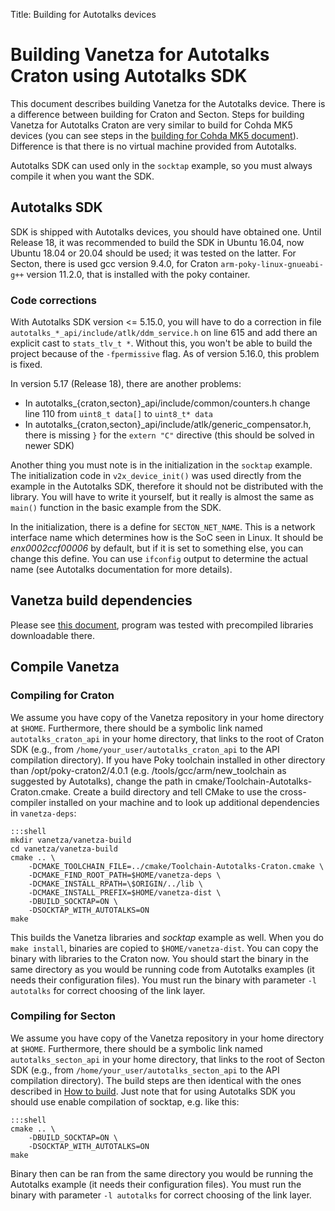 Title: Building for Autotalks devices

# Building Vanetza for Autotalks Craton using Autotalks SDK

This document describes building Vanetza for the Autotalks device. There is a difference between building for Craton and Secton.
Steps for building Vanetza for Autotalks Craton are very similar to build for Cohda MK5 devices (you can see steps in the [building for Cohda MK5 document](vanetza-build-dependencies.md)). Difference is that there is no virtual machine provided from Autotalks.

Autotalks SDK can used only in the `socktap` example, so you must always compile it when you want the SDK.

## Autotalks SDK

SDK is shipped with Autotalks devices, you should have obtained one. Until Release 18, it was recommended to build the SDK in Ubuntu 16.04, now Ubuntu 18.04 or 20.04 should be used; it was tested on the latter. For Secton, there is used gcc version 9.4.0, for Craton `arm-poky-linux-gnueabi-g++` version 11.2.0, that is installed with the poky container.

### Code corrections

With Autotalks SDK version <= 5.15.0, you will have to do a correction in file `autotalks_*_api/include/atlk/ddm_service.h` on line 615 and add there an explicit cast to `stats_tlv_t *`. Without this, you won't be able to build the project because of the `-fpermissive` flag. As of version 5.16.0, this problem is fixed.

In version 5.17 (Release 18), there are another problems:
* In autotalks_{craton,secton}_api/include/common/counters.h change line 110 from `uint8_t data[]` to `uint8_t* data`
* In autotalks_{craton,secton}_api/include/atlk/generic_compensator.h, there is missing `}` for the `extern "C"` directive (this should be solved in newer SDK)

Another thing you must note is in the initialization in the `socktap` example. The initialization code in `v2x_device_init()` was used directly from the example in the Autotalks SDK, therefore it should not be distributed with the library. You will have to write it yourself, but it really is almost the same as `main()` function in the basic example from the SDK.

In the initialization, there is a define for `SECTON_NET_NAME`. This is a network interface name which determines how is the SoC seen in Linux. It should be *enx0002ccf00006* by default, but if it is set to something else, you can change this define. You can use `ifconfig` output to determine the actual name (see Autotalks documentation for more details).

## Vanetza build dependencies

Please see [this document](vanetza-build-dependencies.md), program was tested with precompiled libraries downloadable there.

## Compile Vanetza

### Compiling for Craton
We assume you have copy of the Vanetza repository in your home directory at `$HOME`.
Furthermore, there should be a symbolic link named `autotalks_craton_api` in your home directory, that links to the root of Craton SDK (e.g., from `/home/your_user/autotalks_craton_api` to the API compilation directory). If you have Poky toolchain installed in other directory than /opt/poky-craton2/4.0.1 (e.g. /tools/gcc/arm/new_toolchain as suggested by Autotalks), change the path in cmake/Toolchain-Autotalks-Craton.cmake.
Create a build directory and tell CMake to use the cross-compiler installed on your machine and to look up additional dependencies in `vanetza-deps`:

    :::shell
    mkdir vanetza/vanetza-build
    cd vanetza/vanetza-build
    cmake .. \
        -DCMAKE_TOOLCHAIN_FILE=../cmake/Toolchain-Autotalks-Craton.cmake \
        -DCMAKE_FIND_ROOT_PATH=$HOME/vanetza-deps \
        -DCMAKE_INSTALL_RPATH=\$ORIGIN/../lib \
        -DCMAKE_INSTALL_PREFIX=$HOME/vanetza-dist \
        -DBUILD_SOCKTAP=ON \
        -DSOCKTAP_WITH_AUTOTALKS=ON
    make

This builds the Vanetza libraries and *socktap* example as well. When you do `make install`, binaries are copied to `$HOME/vanetza-dist`. You can copy the binary with libraries to the Craton now. You should start the binary in the same directory as you would be running code from Autotalks examples (it needs their configuration files). You must run the binary with parameter `-l autotalks` for correct choosing of the link layer.

### Compiling for Secton
We assume you have copy of the Vanetza repository in your home directory at `$HOME`.
Furthermore, there should be a symbolic link named `autotalks_secton_api` in your home directory, that links to the root of Secton SDK (e.g., from `/home/your_user/autotalks_secton_api` to the API compilation directory). The build steps are then identical with the ones described in [How to build](vanetza-build-dependencies.md). Just note that for using Autotalks SDK you should use enable compilation of socktap, e.g. like this:

    :::shell
    cmake .. \
        -DBUILD_SOCKTAP=ON \
        -DSOCKTAP_WITH_AUTOTALKS=ON
    make

Binary then can be ran from the same directory you would be running the Autotalks example (it needs their configuration files). You must run the binary with parameter `-l autotalks` for correct choosing of the link layer.

